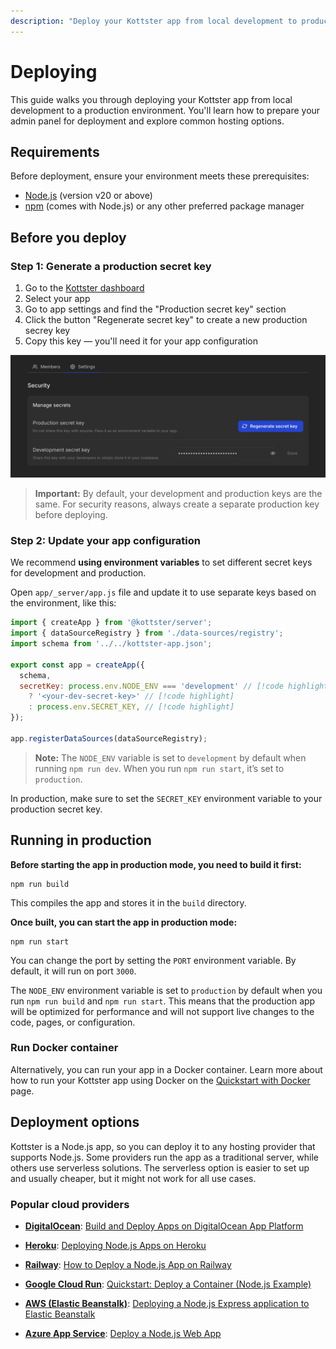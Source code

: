 ```yaml
---
description: "Deploy your Kottster app from local development to production. Learn how to prepare your admin panel and explore hosting options."
---
```


# Deploying

This guide walks you through deploying your Kottster app from local development to a production environment. You'll learn how to prepare your admin panel for deployment and explore common hosting options.

## Requirements

Before deployment, ensure your environment meets these prerequisites:

- [Node.js](https://nodejs.org/en) (version v20 or above)
- [npm](https://www.npmjs.com/get-npm) (comes with Node.js) or any other preferred package manager

## Before you deploy

### Step 1: Generate a production secret key

1. Go to the [Kottster dashboard](https://web.kottster.app/)
2. Select your app
3. Go to app settings and find the "Production secret key" section
4. Click the button "Regenerate secret key" to create a new production secrey key
5. Copy this key — you'll need it for your app configuration

![Updating secret production key for Kottster admin panel](updating-secret-production-key.png)

> **Important:** By default, your development and production keys are the same. For security reasons, always create a separate production key before deploying.

### Step 2: Update your app configuration

We recommend **using environment variables** to set different secret keys for development and production.

Open `app/_server/app.js` file and update it to use separate keys based on the environment, like this:

```javascript [app/_server/app.js]
import { createApp } from '@kottster/server';
import { dataSourceRegistry } from './data-sources/registry';
import schema from '../../kottster-app.json';

export const app = createApp({
  schema,
  secretKey: process.env.NODE_ENV === 'development' // [!code highlight]
    ? '<your-dev-secret-key>' // [!code highlight]
    : process.env.SECRET_KEY, // [!code highlight]
});

app.registerDataSources(dataSourceRegistry);
```

> **Note:** The `NODE_ENV` variable is set to `development` by default when running `npm run dev`. When you run `npm run start`, it’s set to `production`.

In production, make sure to set the `SECRET_KEY` environment variable to your production secret key.

## Running in production

**Before starting the app in production mode, you need to build it first:**

```
npm run build
```

This compiles the app and stores it in the `build` directory. 

**Once built, you can start the app in production mode:**

```
npm run start
```

You can change the port by setting the `PORT` environment variable. By default, it will run on port `3000`.

The `NODE_ENV` environment variable is set to `production` by default when you run `npm run build` and `npm run start`. This means that the production app will be optimized for performance and will not support live changes to the code, pages, or configuration.

### Run Docker container

Alternatively, you can run your app in a Docker container. Learn more about how to run your Kottster app using Docker on the [Quickstart with Docker](./quickstart-docker.md) page.

## Deployment options

Kottster is a Node.js app, so you can deploy it to any hosting provider that supports Node.js. Some providers run the app as a traditional server, while others use serverless solutions. The serverless option is easier to set up and usually cheaper, but it might not work for all use cases.

### Popular cloud providers

- **<a href="https://digitalocean.com" rel="nofollow" target="_blank">DigitalOcean</a>**: <a href="https://www.digitalocean.com/community/tutorials/deploy-apps-with-custom-domain#what-is-digitalocean-app-platform" rel="nofollow" target="_blank">Build and Deploy Apps on DigitalOcean App Platform</a>

- **<a href="https://heroku.com" rel="nofollow" target="_blank">Heroku</a>**: <a href="https://devcenter.heroku.com/articles/deploying-nodejs" rel="nofollow" target="_blank">Deploying Node.js Apps on Heroku</a>

- **<a href="https://railway.app" rel="nofollow" target="_blank">Railway</a>**: <a href="https://alphasec.io/how-to-deploy-a-nodejs-app-on-railway/" rel="nofollow" target="_blank">How to Deploy a Node.js App on Railway</a>

- **<a href="https://cloud.google.com/run" rel="nofollow" target="_blank">Google Cloud Run</a>**: <a href="https://cloud.google.com/run/docs/quickstarts/deploy-container" rel="nofollow" target="_blank">Quickstart: Deploy a Container (Node.js Example)</a>

- **<a href="https://aws.amazon.com" rel="nofollow" target="_blank">AWS (Elastic Beanstalk)</a>**: <a href="https://docs.aws.amazon.com/elasticbeanstalk/latest/dg/create_deploy_nodejs_express.html" rel="nofollow" target="_blank">Deploying a Node.js Express application to Elastic Beanstalk</a>

- **<a href="https://azure.microsoft.com" rel="nofollow" target="_blank">Azure App Service</a>**: <a href="https://learn.microsoft.com/en-us/azure/app-service/quickstart-nodejs?tabs=windows&pivots=development-environment-vscode" rel="nofollow" target="_blank">Deploy a Node.js Web App</a>
